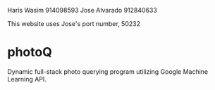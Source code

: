 Haris Wasim 914098593
Jose Alvarado 912840633

This website uses Jose's port number, 50232

# photoQ
Dynamic full-stack photo querying program utilizing Google Machine Learning API.

